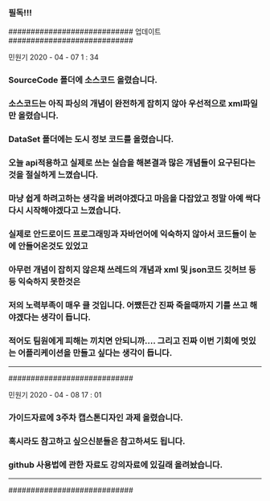 ### 필독!!! ###

############################
업데이트
############################

민원기 2020 - 04 - 07 1 : 34

### SourceCode 폴더에 소스코드 올렸습니다.
### 소스코드는 아직 파싱의 개념이 완전하게 잡히지 않아 우선적으로 xml파일만 올렸습니다.
### DataSet 폴더에는 도시 정보 코드를 올렸습니다.
### 오늘 api적용하고 실제로 쓰는 실습을 해본결과 많은 개념들이 요구된다는것을 절실하게 느꼈습니다.
### 마냥 쉽게 하려고하는 생각을 버려야겠다고 마음을 다잡았고 정말 아예 싹다 다시 시작해야겠다고 느꼈습니다.
### 실제로 안드로이드 프로그래밍과 자바언어에 익숙하지 않아서 코드들이 눈에 안들어온것도 있었고
### 아무런 개념이 잡히지 않은채 쓰레드의 개념과 xml 및 json코드 깃허브 등등 익숙하지 못한것은
### 저의 노력부족이 매우 클 것입니다. 어쨌든간 진짜 죽을때까지 기를 쓰고 해야겠다는 생각이 듭니다.
### 적어도 팀원에게 피해는 끼치면 안되니까.... 그리고 진짜 이번 기회에 멋있는 어플리케이션을 만들고 싶다는 생각이 듭니다.

----------------------------

############################

민원기 2020 - 04 - 08 17 : 01

### 가이드자료에 3주차 캡스톤디자인 과제 올렸습니다.
### 혹시라도 참고하고 싶으신분들은 참고하셔도 됩니다.
### github 사용법에 관한 자료도 강의자료에 있길래 올려놨습니다.

----------------------------

############################
